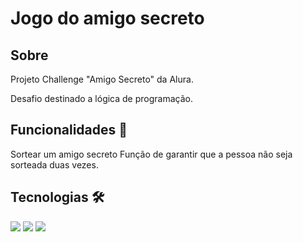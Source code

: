 <h1>Jogo do amigo secreto</h1>

<h2>   Sobre</h2>
<p>Projeto Challenge "Amigo Secreto" da Alura.</p>

Desafio destinado a lógica de programação.

## Funcionalidades 🚀

Sortear um amigo secreto
Função de garantir que a pessoa não seja sorteada duas vezes.

 
##    Tecnologias 🛠
<div>
  <img src="https://img.shields.io/badge/HTML-239120?style=for-the-badge&logo=html5&logoColor=white">
  <img src="https://img.shields.io/badge/CSS-239120?&style=for-the-badge&logo=css3&logoColor=white">
  <img src="https://img.shields.io/badge/JavaScript-F7DF1E?style=for-the-badge&logo=javascript&logoColor=black">
</div>
